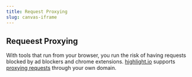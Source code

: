 ```yaml
---
title: Request Proxying
slug: canvas-iframe
---
```


## Requeest Proxying

With tools that run from your browser, you run the risk of having requests blocked by ad blockers and chrome extensions. [highlight.io](https://highlight.io) supports [proxying requests](../../../getting-started/3_client-sdk/7_replay-configuration/proxying-highlight.md) through your own domain.
